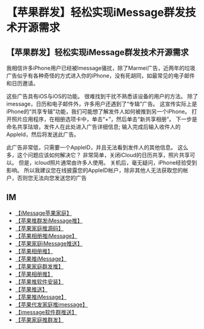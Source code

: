 # 【苹果群发】轻松实现iMessage群发技术开源需求

## 【苹果群发】轻松实现iMessage群发技术开源需求

我相信许多iPhone用户已经被Imessage骚扰，除了Marmei广告，近两年的垃圾广告似乎有各种奇怪的方式进入你的iPhone，没有死胡同，如最常见的电子邮件和日历邀请。


这些广告具有iOS与iOS的功能。 很难找到干扰不熟悉该设备的用户的方法。 除了imessage，日历和电子邮件外，许多用户还遇到了“专辑”广告。 这宣传实际上是iPhone的“共享专辑”功能，我们可能想了解发件人如何被推到另一个iPhone。 打开照片应用程序，在相册选项卡中，单击“+”，然后单击“新共享相册”。 下一步是命名共享珐琅，发件人在此处进入广告详细信息; 输入完成后输入收件人的AppleId，然后将发送此广告。


此广告非常低，只需要一个AppleID，并且无法看到发件人的其他信息。 这么多，这个问题应该如何解决它？ 非常简单，关闭iCloud的日历共享，照片共享可以。 但是，icloud照片通常由许多人使用。 关机后，毫无疑问，iPhone经验受到影响。 所以我建议您在线披露您的AppleID帐户，除非其他人无法获取您的帐户，否则您无法向您发送您的广告



## IM

- [【iMessage苹果家庭】](https://t.me/IMEAX)
- [【苹果推群发iMessage推】](https://t.me/IMEAX)
- [【苹果家庭推源码】](https://t.me/IMEAX)
- [【苹果相册推iMessage】](https://t.me/IMEAX)
- [【苹果家庭iMessage推送】](https://t.me/IMEAX)
- [【苹果相册推】](https://t.me/IMEAX)
- [【苹果推iMessage】](https://t.me/IMEAX)
- [【苹果家庭群发推】](https://t.me/IMEAX)
- [【苹果相册推】](https://t.me/IMEAX)
- [【苹果推软件安装】](https://t.me/IMEAX)
- [【苹果推送】](https://t.me/IMEAX)
- [【苹果推iMessage】](https://t.me/IMEAX)
- [【苹果代发家庭推imessage】](https://t.me/IMEAX)
- [【imessage软件群推送】](https://t.me/IMEAX) 
- [【苹果家庭推群发】](https://t.me/IMEAX)